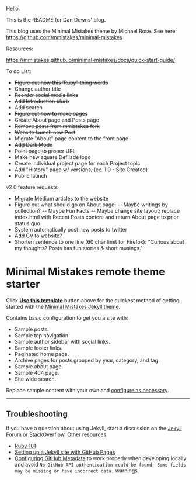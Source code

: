 Hello. 

This is the README for Dan Downs' blog.

This blog uses the Minimal Mistakes theme by Michael Rose. See here: https://github.com/mmistakes/minimal-mistakes


Resources: 

https://mmistakes.github.io/minimal-mistakes/docs/quick-start-guide/


To do List:
- <s> Figure out how this 'Ruby" thing words </s>
- <s> Change author title </s>
- <s> Reorder social media links </s>
- <s> Add Introduction blurb </s>
- <s> Add search </s>
- <s> Figure out how to make pages </s>
- <s> Create About page and Posts page </s>
- <s> Remove posts from mmistakes fork </s>
- <s> Website launch new Post </s>
- <s> Migrate "About" page content to the front page </s>
- <s> Add Dark Mode </s>
- <s> Point page to proper URL </s>
- Make new square Defilade logo
- Create individual project page for each Project topic
- Add "History" page w/ versions, (ex. 1.0 - Site Created)
- Public launch

v2.0 feature requests
- Migrate Medium articles to the website
- Figure out what should go on About page:
-- Maybe writings by collection?
-- Maybe Fun Facts
-- Maybe change site layout; replace index.html with Recent Posts content and return About page to prior status quo
- System automatically post new posts to twitter
- Add CV to website?
- Shorten sentence to one line (60 char limit for Firefox): "Curious about my thoughts? Posts has fun stories & short musings."






# Minimal Mistakes remote theme starter

Click [**Use this template**](https://github.com/mmistakes/mm-github-pages-starter/generate) button above for the quickest method of getting started with the [Minimal Mistakes Jekyll theme](https://github.com/mmistakes/minimal-mistakes).

Contains basic configuration to get you a site with:

- Sample posts.
- Sample top navigation.
- Sample author sidebar with social links.
- Sample footer links.
- Paginated home page.
- Archive pages for posts grouped by year, category, and tag.
- Sample about page.
- Sample 404 page.
- Site wide search.

Replace sample content with your own and [configure as necessary](https://mmistakes.github.io/minimal-mistakes/docs/configuration/).

---

## Troubleshooting

If you have a question about using Jekyll, start a discussion on the [Jekyll Forum](https://talk.jekyllrb.com/) or [StackOverflow](https://stackoverflow.com/questions/tagged/jekyll). Other resources:

- [Ruby 101](https://jekyllrb.com/docs/ruby-101/)
- [Setting up a Jekyll site with GitHub Pages](https://jekyllrb.com/docs/github-pages/)
- [Configuring GitHub Metadata](https://github.com/jekyll/github-metadata/blob/master/docs/configuration.md#configuration) to work properly when developing locally and avoid `No GitHub API authentication could be found. Some fields may be missing or have incorrect data.` warnings.
